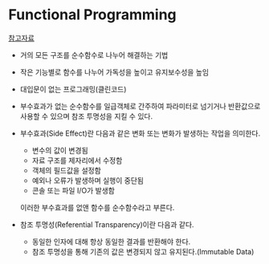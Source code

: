 # Functional Programming

[참고자료](https://blog.bitsrc.io/functional-programming-in-javascript-how-and-why-94e7a97343b)

- 거의 모든 구조를 순수함수로 나누어 해결하는 기법

- 작은 기능별로 함수를 나누어 가독성을 높이고 유지보수성을 높임

- 대입문이 없는 프로그래밍(클린코드)

- 부수효과가 없는 순수함수를 일급객체로 간주하여 파라미터로 넘기거나 반환값으로 사용할 수 있으며 참조 투명성을 지킬 수 있다.

- 부수효과(Side Effect)란 다음과 같은 변화 또는 변화가 발생하는 작업을 의미한다.
  - 변수의 값이 변경됨
  - 자료 구조를 제자리에서 수정함
  - 객체의 필드값을 설정함
  - 예외나 오류가 발생하며 실행이 중단됨
  - 콘솔 또는 파일 I/O가 발생함

  이러한 부수효과를 없앤 함수를 순수함수라고 부른다.

- 참조 투명성(Referential Transparency)이란 다음과 같다.
  - 동일한 인자에 대해 항상 동일한 결과를 반환해야 한다.
  - 참조 투명성을 통해 기존의 값은 변경되지 않고 유지된다.(Immutable Data)

